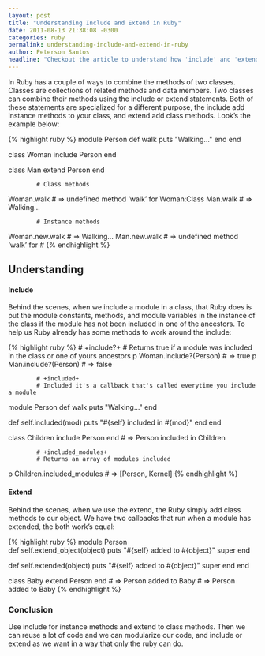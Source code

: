 ```yaml
---
layout: post
title: "Understanding Include and Extend in Ruby"
date: 2011-08-13 21:38:08 -0300
categories: ruby
permalink: understanding-include-and-extend-in-ruby
author: Peterson Santos
headline: "Checkout the article to understand how 'include' and 'extend' works in ruby"
---
```


In Ruby has a couple of ways to combine the methods of two classes. Classes are collections of related methods and data members. Two classes can combine their methods using the include or extend statements. Both of these statements are specialized for a different purpose, the include add instance methods to your class, and extend add class methods. Look’s the example below:

{% highlight ruby %}
module Person
  def walk
    puts "Walking..."
  end
end

class Woman
  include Person
end

class Man
  extend Person
end

			# Class methods
Woman.walk
			# => undefined method ‘walk’ for Woman:Class
Man.walk
			# => Walking...

			# Instance methods
Woman.new.walk
			# => Walking...
Man.new.walk
			# => undefined method ‘walk’ for #
{% endhighlight %}

## Understanding

#### Include

Behind the scenes, when we include a module in a class, that Ruby does is put the module constants, methods, and module variables in the instance of the class if the module has not been included in one of the ancestors.
To help us Ruby already has some methods to work around the include:


{% highlight ruby %}
			# +include?+
			# Returns true if a module was included in the class or one of yours ancestors
p Woman.include?(Person)
			# => true
p Man.include?(Person)
			# => false

			# +included+
			# Included it's a callback that's called everytime you include a module
module Person
  def walk
    puts "Walking..."
  end

  def self.included(mod)
    puts "#{self} included in #{mod}"
  end
end

class Children
  include Person
end
			# => Person included in Children

			# +included_modules+
			# Returns an array of modules included
p Children.included_modules
			# => [Person, Kernel]
{% endhighlight %}

#### Extend

Behind the scenes, when we use the extend, the Ruby simply add class methods to our object.
We have two callbacks that run when a module has extended, the both work’s equal:

{% highlight ruby %}
module Person  
  def self.extend_object(object)
     puts "#{self} added to #{object}"
     super
  end

  def self.extended(object)
     puts "#{self} added to #{object}"
     super
  end
end

class Baby
  extend Person
end
			# => Person added to Baby
			# => Person added to Baby
{% endhighlight %}

### Conclusion

Use include for instance methods and extend to class methods. Then we can reuse a lot of code and we can modularize our code, and include or extend as we want in a way that only the ruby can do.
